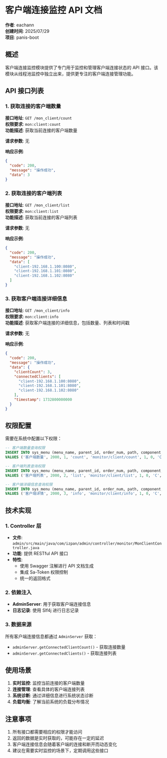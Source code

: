 # 客户端连接监控 API 文档

**作者**: eachann  
**创建时间**: 2025/07/29  
**项目**: panis-boot

## 概述

客户端连接监控模块提供了专门用于监控和管理客户端连接状态的 API 接口。该模块从线程池监控中独立出来，提供更专注的客户端连接管理功能。

## API 接口列表

### 1. 获取连接的客户端数量

**接口地址**: `GET /mon_client/count`  
**权限要求**: `mon:client:count`  
**功能描述**: 获取当前连接的客户端数量

**请求参数**: 无

**响应示例**:

```json
{
  "code": 200,
  "message": "操作成功",
  "data": 3
}
```

### 2. 获取连接的客户端列表

**接口地址**: `GET /mon_client/list`  
**权限要求**: `mon:client:list`  
**功能描述**: 获取当前连接的客户端列表

**请求参数**: 无

**响应示例**:

```json
{
  "code": 200,
  "message": "操作成功",
  "data": [
    "client-192.168.1.100:8080",
    "client-192.168.1.101:8080",
    "client-192.168.1.102:8080"
  ]
}
```

### 3. 获取客户端连接详细信息

**接口地址**: `GET /mon_client/info`  
**权限要求**: `mon:client:info`  
**功能描述**: 获取客户端连接的详细信息，包括数量、列表和时间戳

**请求参数**: 无

**响应示例**:

```json
{
  "code": 200,
  "message": "操作成功",
  "data": {
    "clientCount": 3,
    "connectedClients": [
      "client-192.168.1.100:8080",
      "client-192.168.1.101:8080",
      "client-192.168.1.102:8080"
    ],
    "timestamp": 1732800000000
  }
}
```

## 权限配置

需要在系统中配置以下权限：

```sql
-- 客户端数量查询权限
INSERT INTO sys_menu (menu_name, parent_id, order_num, path, component, is_frame, is_cache, menu_type, visible, status, perms, icon, create_by, create_time, update_by, update_time, remark)
VALUES ('客户端数量', 2000, 1, 'count', 'monitor/client/count', 1, 0, 'C', '0', '0', 'mon:client:count', 'chart', 'admin', NOW(), '', NULL, '客户端数量查询');

-- 客户端列表查询权限
INSERT INTO sys_menu (menu_name, parent_id, order_num, path, component, is_frame, is_cache, menu_type, visible, status, perms, icon, create_by, create_time, update_by, update_time, remark)
VALUES ('客户端列表', 2000, 2, 'list', 'monitor/client/list', 1, 0, 'C', '0', '0', 'mon:client:list', 'list', 'admin', NOW(), '', NULL, '客户端列表查询');

-- 客户端详细信息查询权限
INSERT INTO sys_menu (menu_name, parent_id, order_num, path, component, is_frame, is_cache, menu_type, visible, status, perms, icon, create_by, create_time, update_by, update_time, remark)
VALUES ('客户端详情', 2000, 3, 'info', 'monitor/client/info', 1, 0, 'C', '0', '0', 'mon:client:info', 'detail', 'admin', NOW(), '', NULL, '客户端详细信息查询');
```

## 技术实现

### 1. Controller 层

- **文件**: `admin/src/main/java/com/izpan/admin/controller/monitor/MonClientController.java`
- **功能**: 提供 RESTful API 接口
- **特性**:
  - 使用 Swagger 注解进行 API 文档生成
  - 集成 Sa-Token 权限控制
  - 统一的返回格式

### 2. 依赖注入

- **AdminServer**: 用于获取客户端连接信息
- **日志记录**: 使用 Slf4j 进行日志记录

### 3. 数据来源

所有客户端连接信息都通过 `AdminServer` 获取：

- `adminServer.getConnectedClientCount()` - 获取连接数量
- `adminServer.getConnectedClients()` - 获取连接列表

## 使用场景

1. **实时监控**: 监控当前连接的客户端数量
2. **连接管理**: 查看具体的客户端连接列表
3. **系统诊断**: 通过详细信息进行系统状态诊断
4. **负载均衡**: 了解当前系统的负载分布情况

## 注意事项

1. 所有接口都需要相应的权限才能访问
2. 返回的数据是实时获取的，可能存在一定的延迟
3. 客户端连接信息会随着客户端的连接和断开而动态变化
4. 建议在需要实时监控的场景下，定期调用这些接口
